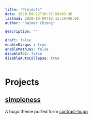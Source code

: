 ```yaml
---
title: "Projects"
date: 2020-09-22T10:37:58+05:30
lastmod: 2020-10-09T10:13:38+08:00
author: "Rainer Chiang"

description: ""

draft: false
enableDisqus : true
enableMathJax: false
disableToC: false
disableAutoCollapse: true
---
```


# Projects

## [simpleness](https://github.com/RainerChiang/simpleness)

A hugo theme ported form [contrast-hugo](https://github.com/niklasbuschmann/contrast-hugo)
